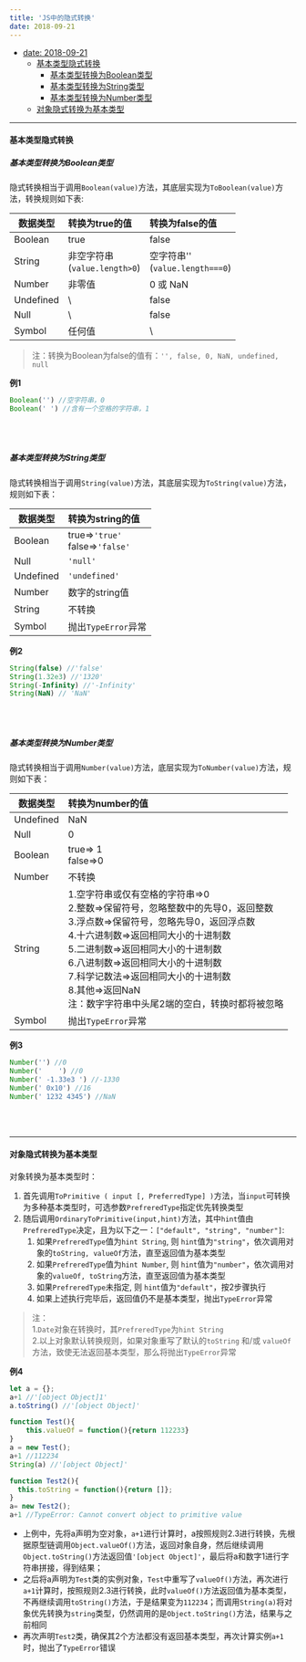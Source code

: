 ```yaml
---
title: 'JS中的隐式转换'
date: 2018-09-21
---
```


- [date: 2018-09-21](#date-2018-09-21)
    - [基本类型隐式转换](#基本类型隐式转换)
      - [基本类型转换为Boolean类型](#基本类型转换为boolean类型)
      - [基本类型转换为String类型](#基本类型转换为string类型)
      - [基本类型转换为Number类型](#基本类型转换为number类型)
    - [对象隐式转换为基本类型](#对象隐式转换为基本类型)
*****
#### 基本类型隐式转换
##### 基本类型转换为Boolean类型  

隐式转换相当于调用`Boolean(value)`方法，其底层实现为`ToBoolean(value)`方法，转换规则如下表:

| 数据类型  | 转换为true的值                   | 转换为false的值                    |
| --------- | :------------------------------- | :--------------------------------- |
| Boolean   | true                             | false                              |
| String    | 非空字符串<br>(`value.length>0`) | 空字符串''<br>(`value.length===0`) |
| Number    | 非零值                           | 0 或 NaN                           |
| Undefined | \\                               | false                              |
| Null      | \\                               | false                              |
| Symbol    | 任何值                           | \\                                 |
>注：转换为Boolean为false的值有：`'', false, 0, NaN, undefined, null`  

**例1**  
```javascript
Boolean('') //空字符串，0
Boolean(' ') //含有一个空格的字符串，1
```
<br><br>
##### 基本类型转换为String类型

隐式转换相当于调用`String(value)`方法，其底层实现为`ToString(value)`方法，规则如下表：

| 数据类型  | 转换为string的值                   |
| --------- | :--------------------------------- |
| Boolean   | true=>`'true'`<br>false=>`'false'` |
| Null      | `'null'`                           |
| Undefined | `'undefined'`                      |
| Number    | 数字的string值                     |
| String    | 不转换                             |
| Symbol    | 抛出`TypeError`异常                |
**例2**  
```javascript
String(false) //'false'
String(1.32e3) //'1320'
String(-Infinity) //'-Infinity'
String(NaN) // 'NaN'
```
<br><br>
##### 基本类型转换为Number类型

隐式转换相当于调用`Number(value)`方法，底层实现为`ToNumber(value)`方法，规则如下表：

| 数据类型  | 转换为number的值                                                                                                                                                                                                                                                                                                                                                |
| --------- | :-------------------------------------------------------------------------------------------------------------------------------------------------------------------------------------------------------------------------------------------------------------------------------------------------------------------------------------------------------------- |
| Undefined | NaN                                                                                                                                                                                                                                                                                                                                                             |
| Null      | 0                                                                                                                                                                                                                                                                                                                                                               |
| Boolean   | true=> 1<br>false=>0                                                                                                                                                                                                                                                                                                                                            |
| Number    | 不转换                                                                                                                                                                                                                                                                                                                                                          |
| String    | 1.空字符串或仅有空格的字符串=>0<br>2.整数=>保留符号，忽略整数中的先导0，返回整数<br>3.浮点数=>保留符号，忽略先导0，返回浮点数<br>4.十六进制数=>返回相同大小的十进制数<br>5.二进制数=>返回相同大小的十进制数<br>6.八进制数=>返回相同大小的十进制数<br>7.科学记数法=>返回相同大小的十进制数<br>8.其他=>返回NaN<br>注：数字字符串中头尾2端的空白，转换时都将被忽略 |
| Symbol    | 抛出`TypeError`异常                                                                                                                                                                                                                                                                                                                                             |

**例3**  
```javascript
Number('') //0
Number('    ') //0
Number(' -1.33e3 ') //-1330
Number(' 0x10') //16
Number(' 1232 4345') //NaN
```
<br><br>
***
#### 对象隐式转换为基本类型  
对象转换为基本类型时：
1. 首先调用`ToPrimitive ( input [, PreferredType] )`方法，当`input`可转换为多种基本类型时，可选参数`PrefreredType`指定优先转换类型  
2. 随后调用`OrdinaryToPrimitive(input,hint)`方法，其中`hint`值由`PrefreredType`决定，且为以下之一：`["default", "string", "number"]`:  
    1. 如果`PrefreredType`值为`hint String`, 则 `hint`值为`"string"`，依次调用对象的`toString, valueOf`方法，直至返回值为基本类型
    2. 如果`PrefreredType`值为`hint Number`, 则 `hint`值为`"number"`，依次调用对象的`valueOf, toString`方法，直至返回值为基本类型
    3. 如果`PrefreredType`未指定, 则 `hint`值为`"default"`，按2步骤执行
    4. 如果上述执行完毕后，返回值仍不是基本类型，抛出`TypeError`异常 
>注：  
> 1.`Date`对象在转换时，其`PrefreredType`为`hint String`  
> 2.以上对象默认转换规则，如果对象重写了默认的`toString` 和/或 `valueOf`方法，致使无法返回基本类型，那么将抛出`TypeError`异常

**例4**  
```javascript
let a = {};
a+1 //'[object Object]1'
a.toString() //'[object Object]'

function Test(){
    this.valueOf = function(){return 112233}
}
a = new Test();
a+1 //112234
String(a) //'[object Object]'

function Test2(){
  this.toString = function(){return []};
}
a= new Test2();
a+1 //TypeError: Cannot convert object to primitive value 
```
- 上例中，先将a声明为空对象，`a+1`进行计算时，a按照规则2.3进行转换，先根据原型链调用`Object.valueOf()`方法，返回对象自身，然后继续调用`Object.toString()`方法返回值`'[object Object]'`，最后将a和数字1进行字符串拼接，得到结果；  
- 之后将a声明为`Test`类的实例对象，`Test`中重写了`valueOf()`方法，再次进行`a+1`计算时，按照规则2.3进行转换，此时`valueOf()`方法返回值为基本类型，不再继续调用`toString()`方法，于是结果变为`112234`；而调用`String(a)`将对象优先转换为`string`类型，仍然调用的是`Object.toString()`方法，结果与之前相同
- 再次声明`Test2`类，确保其2个方法都没有返回基本类型，再次计算实例`a+1`时，抛出了`TypeError`错误

